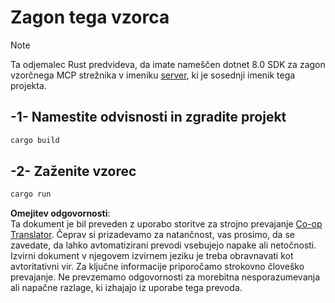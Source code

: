 <!--
CO_OP_TRANSLATOR_METADATA:
{
  "original_hash": "e3813a6ea19657d0cff0c2d1a1ffd324",
  "translation_date": "2025-08-18T19:07:34+00:00",
  "source_file": "03-GettingStarted/02-client/solution/rust/README.md",
  "language_code": "sl"
}
-->
# Zagon tega vzorca

> [!NOTE]
> Ta odjemalec Rust predvideva, da imate nameščen dotnet 8.0 SDK za zagon vzorčnega MCP strežnika v imeniku [server](../../../../../../03-GettingStarted/02-client/solution/server), ki je sosednji imenik tega projekta.

## -1- Namestite odvisnosti in zgradite projekt

```bash
cargo build
```

## -2- Zaženite vzorec

```bash
cargo run
```

**Omejitev odgovornosti**:  
Ta dokument je bil preveden z uporabo storitve za strojno prevajanje [Co-op Translator](https://github.com/Azure/co-op-translator). Čeprav si prizadevamo za natančnost, vas prosimo, da se zavedate, da lahko avtomatizirani prevodi vsebujejo napake ali netočnosti. Izvirni dokument v njegovem izvirnem jeziku je treba obravnavati kot avtoritativni vir. Za ključne informacije priporočamo strokovno človeško prevajanje. Ne prevzemamo odgovornosti za morebitna nesporazumevanja ali napačne razlage, ki izhajajo iz uporabe tega prevoda.